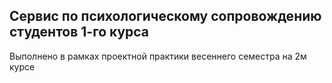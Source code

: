 ## Сервис по психологическому сопровождению студентов 1-го курса

Выполнено в рамках проектной практики весеннего семестра на 2м курсе
